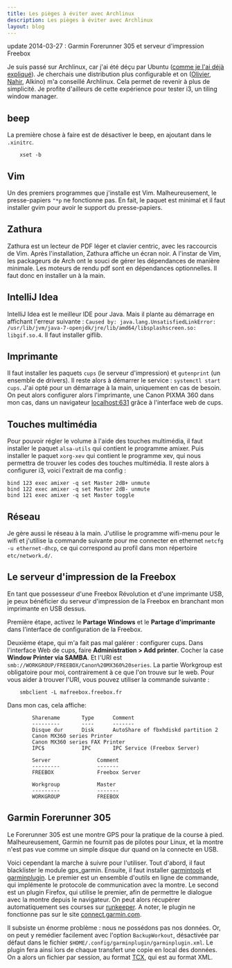 ```yaml
---
title: Les pièges à éviter avec Archlinux
description: Les pièges à éviter avec Archlinux
layout: blog
---
```

update 2014-03-27 : Garmin Forerunner 305 et serveur d'impression Freebox

Je suis passé sur Archlinux, car j'ai été déçu par Ubuntu ([comme je l'ai déjà
expliqué](ubuntu-12-10.html)). Je cherchais une distribution plus configurable et on
([Olivier](https://twitter.com/OlivierCroisier), [Nahir](https://twitter.com/FreakyNadley), Alkino)
m'a conseillé Archlinux. Cela permet de revenir à plus de simplicité. Je profite d'ailleurs de cette
expérience pour tester i3, un tiling window manager.

## beep

La première chose à faire est de désactiver le beep, en ajoutant dans le `.xinitrc`.

```
    xset -b
```

## Vim

Un des premiers programmes que j'installe est Vim. Malheureusement, le presse-papiers `"*p` ne
fonctionne pas. En fait, le paquet est minimal et il faut installer gvim pour avoir le support du
presse-papiers.

## Zathura

Zathura est un lecteur de PDF léger et clavier centric, avec les raccourcis de Vim. Après
l'installation, Zathura affiche un écran noir. A l'instar de Vim, les packageurs de Arch ont le
souci de gérer les dépendances de manière minimale. Les moteurs de rendu pdf sont en dépendances
optionnelles. Il faut donc en installer un à la main.

## IntelliJ Idea

IntelliJ Idea est le meilleur IDE pour Java. Mais il plante au démarrage en affichant l'erreur
suivante :
`Caused by: java.lang.UnsatisfiedLinkError: /usr/lib/jvm/java-7-openjdk/jre/lib/amd64/libsplashscreen.so: libgif.so.4`.
Il faut installer giflib.

## Imprimante

Il faut installer les paquets `cups` (le serveur d'impression) et `gutenprint` (un ensemble de
drivers). Il reste alors à démarrer le service : `systemctl start cups`. J'ai opté pour un démarrage
à la main, uniquement en cas de besoin. On peut alors configurer alors l'imprimante, une Canon PIXMA
360 dans mon cas, dans un navigateur [localhost:631](http://localhost:631) grâce à l'interface web
de cups.

## Touches multimédia

Pour pouvoir régler le volume à l'aide des touches multimédia, il faut installer le paquet
`alsa-utils` qui contient le programme amixer. Puis installer le paquet `xorg-xev` qui contient le
programme xev, qui nous permettra de trouver les codes des touches multimédia. Il reste alors à
configurer i3, voici l'extrait de ma config :

```
bind 123 exec amixer -q set Master 2dB+ unmute
bind 122 exec amixer -q set Master 2dB- unmute
bind 121 exec amixer -q set Master toggle
```

## Réseau

Je gère aussi le réseau à la main. J'utilise le programme wifi-menu pour le wifi et j'utilise la
commande suivante pour me connecter en ethernet `netcfg -u ethernet-dhcp`, ce qui correspond au
profil dans mon répertoire `etc/network.d/`.

## Le serveur d'impression de la Freebox

En tant que possesseur d'une Freebox Révolution et d'une imprimante USB, je peux bénéficier du
serveur d'impression de la Freebox en branchant mon imprimante en USB dessus.

Première étape, activez le **Partage Windows** et le **Partage d'imprimante** dans l'interface de
configuration de la Freebox.

Deuxième étape, qui m'a fait pas mal galérer : configurer cups. Dans l'interface Web de cups, faire
**Administration > Add printer**. Cocher la case **Window Printer via SAMBA**. Et l'URI est
`smb://WORKGROUP/FREEBOX/Canon%20MX360%20series`. La partie Workgroup est obligatoire pour moi,
contrairement à ce que l'on trouve sur le web. Pour vous aider à trouver l'URI, vous pouvez utiliser
la commande suivante :

```
    smbclient -L mafreebox.freebox.fr
```

Dans mon cas, cela affiche:

```
        Sharename       Type      Comment
        ---------       ----      -------
        Disque dur      Disk      AutoShare of fbxhdiskd partition 2
        Canon MX360 series Printer   
        Canon MX360 series FAX Printer   
        IPC$            IPC       IPC Service (Freebox Server)

        Server               Comment
        ---------            -------
        FREEBOX              Freebox Server

        Workgroup            Master
        ---------            -------
        WORKGROUP            FREEBOX
```

## Garmin Forerunner 305

Le Forerunner 305 est une montre GPS pour la pratique de la course à pied. Malheureusement, Garmin
ne fournit pas de pilotes pour Linux, et la montre n'est pas vue comme un simple disque dur quand on
la connecte en USB.

Voici cependant la marche à suivre pour l'utiliser. Tout d'abord, il faut blacklister le module
gps\_garmin. Ensuite, il faut installer [garmintools](https://code.google.com/p/garmintools/) et
[garminplugin](http://www.andreas-diesner.de/garminplugin). Le premier est un ensemble d'outils en
ligne de commande, qui implémente le protocole de communication avec la montre. Le second est un
plugin Firefox, qui utilise le premier, afin de permettre le dialogue avec la montre depuis le
navigateur. On peut alors récupérer automatiquement ses courses sur
[runkeeper](http://runkeeper.com). A noter, le plugin ne fonctionne pas sur le site
[connect.garmin.com](http://connect.garmin.com).

Il subsiste un énorme problème : nous ne possédons pas nos données. Or, on peut y remédier
facilement avec l'option `BackupWorkout`, désactivée par défaut dans le fichier
`$HOME/.config/garminplugin/garminplugin.xml`. Le plugin fera ainsi lors de chaque transfert une
copie en local des données. On a alors un fichier par session, au format
[TCX](http://en.wikipedia.org/wiki/Training_Center_XML), qui est au format XML.
